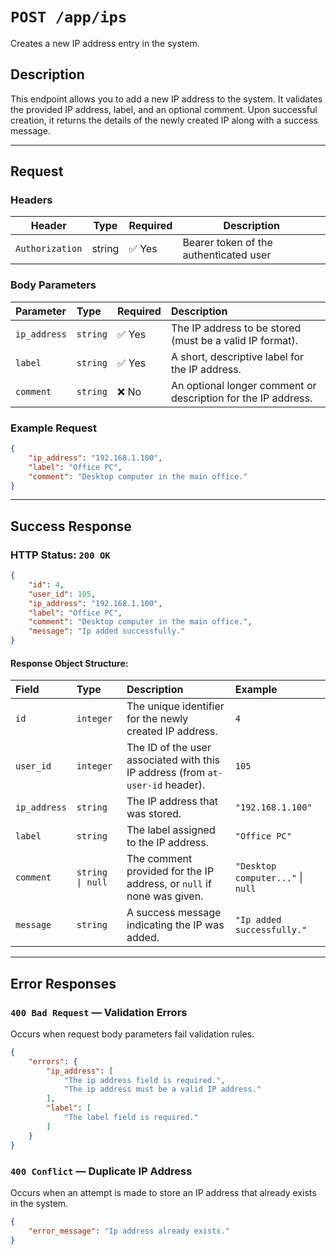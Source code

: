 # `POST /app/ips`

Creates a new IP address entry in the system.

## Description

This endpoint allows you to add a new IP address to the system. It validates the provided IP address, label, and an
optional comment. Upon successful creation, it returns the details of the newly created IP along with a success message.

---

## Request

### Headers

| Header          | Type   | Required | Description                            |
|-----------------|--------|----------|----------------------------------------|
| `Authorization` | string | ✅ Yes    | Bearer token of the authenticated user |

### Body Parameters

| Parameter    | Type     | Required | Description                                                   |
|:-------------|:---------|:---------|:--------------------------------------------------------------|
| `ip_address` | `string` | ✅ Yes    | The IP address to be stored (must be a valid IP format).      |
| `label`      | `string` | ✅ Yes    | A short, descriptive label for the IP address.                |
| `comment`    | `string` | ❌ No     | An optional longer comment or description for the IP address. |

### Example Request

```json
{
    "ip_address": "192.168.1.100",
    "label": "Office PC",
    "comment": "Desktop computer in the main office."
}
```

---

## Success Response

### HTTP Status: `200 OK`

```json
{
    "id": 4,
    "user_id": 105,
    "ip_address": "192.168.1.100",
    "label": "Office PC",
    "comment": "Desktop computer in the main office.",
    "message": "Ip added successfully."
}
```

#### Response Object Structure:

| Field        | Type             | Description                                                                    | Example                           |
|:-------------|:-----------------|:-------------------------------------------------------------------------------|:----------------------------------|
| `id`         | `integer`        | The unique identifier for the newly created IP address.                        | `4`                               |
| `user_id`    | `integer`        | The ID of the user associated with this IP address (from `at-user-id` header). | `105`                             |
| `ip_address` | `string`         | The IP address that was stored.                                                | `"192.168.1.100"`                 |
| `label`      | `string`         | The label assigned to the IP address.                                          | `"Office PC"`                     |
| `comment`    | `string \| null` | The comment provided for the IP address, or `null` if none was given.          | `"Desktop computer..."` \| `null` |
| `message`    | `string`         | A success message indicating the IP was added.                                 | `"Ip added successfully."`        |

---

## Error Responses

### `400 Bad Request` — Validation Errors

Occurs when request body parameters fail validation rules.

```json
{
    "errors": {
        "ip_address": [
            "The ip address field is required.",
            "The ip address must be a valid IP address."
        ],
        "label": [
            "The label field is required."
        ]
    }
}
```

### `400 Conflict` — Duplicate IP Address

Occurs when an attempt is made to store an IP address that already exists in the system.

```json
{
    "error_message": "Ip address already exists."
}
```
